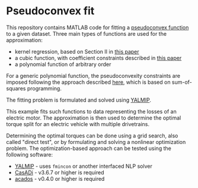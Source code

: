 # Pseudoconvex fit
This repository contains MATLAB code for fitting a [pseudoconvex function](https://en.wikipedia.org/wiki/Pseudoconvex_function) to a given dataset.
Three main types of functions are used for the approximation:

- kernel regression, based on Section II in [this paper](https://ieeexplore.ieee.org/document/9699361)
- a cubic function, with coefficient constraints described in [this paper](https://ieeexplore.ieee.org/document/8302960)
- a polynomial function of arbitrary order

For a generic polynomial function, the pseudoconvexity constraints are imposed following the approach described [here](https://yalmip.github.io/example/polynomialdesign/), which is based on sum-of-squares programming.

The fitting problem is formulated and solved using [YALMIP](https://yalmip.github.io/).

This example fits such functions to data representing the losses of an electric motor. The approximation is then used to determine the optimal torque split for an electric vehicle with multiple drivetrains.

Determining the optimal torques can be done using a grid search, also called "direct test", or by formulating and solving a nonlinear optimization problem. The optimization-based approach can be tested using the following software:

- [YALMIP](https://yalmip.github.io/) - uses `fmincon` or another interfaced NLP solver
- [CasADi](https://web.casadi.org/) - v3.6.7 or higher is required
- [acados](https://docs.acados.org/) - v0.4.0 or higher is required